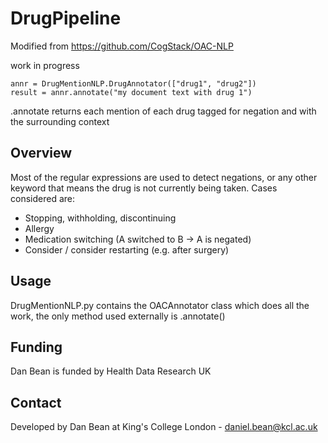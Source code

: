 # DrugPipeline

Modified from https://github.com/CogStack/OAC-NLP

work in progress

```
annr = DrugMentionNLP.DrugAnnotator(["drug1", "drug2"])
result = annr.annotate("my document text with drug 1")
```

.annotate returns each mention of each drug tagged for negation and with the surrounding context

## Overview

Most of the regular expressions are used to detect negations, or any other keyword that means the drug is not currently being taken. Cases considered are:

* Stopping, withholding, discontinuing
* Allergy
* Medication switching (A switched to B -> A is negated)
* Consider / consider restarting (e.g. after surgery)

## Usage
DrugMentionNLP.py contains the OACAnnotator class which does all the work, the only method used externally is .annotate()

## Funding
Dan Bean is funded by Health Data Research UK

## Contact
Developed by Dan Bean at King's College London - daniel.bean@kcl.ac.uk